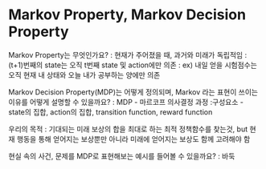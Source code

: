# Markov Property, Markov Decision Property

Markov Property는 무엇인가요?
: 현재가 주어졌을 때, 과거와 미래가 독립적임
: (t+1)번째의 state는 오직 t번째 state 및 action에만 의존
: ex) 내일 얻을 시험점수는 오직 현재 내 상태와 오늘 내가 공부하는 양에만 의존

Markov Decision Property(MDP)는 어떻게 정의되며, Markov 라는 표현이 쓰이는 이유를 어떻게 설명할 수 있을까요?
: MDP - 마르코프 의사결정 과정
:구성요소 - state의 집합, action의 집합, transition function, reward function

우리의 목적 : 기대되는 미래 보상의 합을 최대로 하는 최적 정책함수를 찾는것, but 현재 행동을 통해 얻어지는 보상뿐만 아니라 미래에 얻어지는 보상도 함께 고려해야 함

현실 속의 사건, 문제를 MDP로 표현해보는 예시를 들어볼 수 있을까요?
: 바둑

